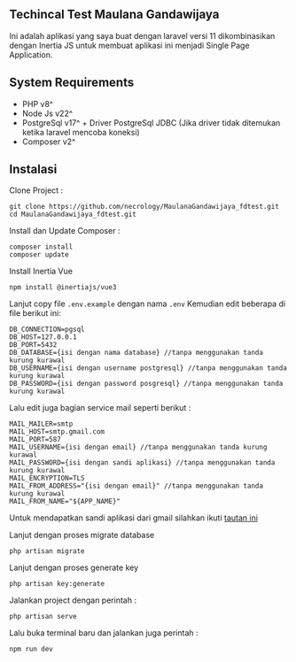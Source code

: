 ## Techincal Test Maulana Gandawijaya

Ini adalah aplikasi yang saya buat dengan laravel versi 11 dikombinasikan dengan Inertia JS untuk membuat aplikasi ini menjadi Single Page Application.

## System Requirements

- PHP v8^
- Node Js v22^
- PostgreSql v17^ + Driver PostgreSql JDBC (Jika driver tidak ditemukan ketika laravel mencoba koneksi)
- Composer v2^

## Instalasi

Clone Project :

```
git clone https://github.com/necrology/MaulanaGandawijaya_fdtest.git
cd MaulanaGandawijaya_fdtest.git
```

Install dan Update Composer :

```
composer install
composer update
```

Install Inertia Vue

```
npm install @inertiajs/vue3
```

Lanjut copy file <code>.env.example</code> dengan nama <code>.env</code> Kemudian edit beberapa di file berikut ini:

```
DB_CONNECTION=pgsql
DB_HOST=127.0.0.1
DB_PORT=5432
DB_DATABASE={isi dengan nama database} //tanpa menggunakan tanda kurung kurawal
DB_USERNAME={isi dengan username postgresql} //tanpa menggunakan tanda kurung kurawal
DB_PASSWORD={isi dengan password posgresql} //tanpa menggunakan tanda kurung kurawal
```

Lalu edit juga bagian service mail seperti berikut :

```
MAIL_MAILER=smtp
MAIL_HOST=smtp.gmail.com
MAIL_PORT=587
MAIL_USERNAME={isi dengan email} //tanpa menggunakan tanda kurung kurawal
MAIL_PASSWORD={isi dengan sandi aplikasi} //tanpa menggunakan tanda kurung kurawal
MAIL_ENCRYPTION=TLS
MAIL_FROM_ADDRESS="{isi dengan email}" //tanpa menggunakan tanda kurung kurawal
MAIL_FROM_NAME="${APP_NAME}"
```

Untuk mendapatkan sandi aplikasi dari gmail silahkan ikuti [tautan ini](https://myaccount.google.com/apppasswords)

Lanjut dengan proses migrate database

```
php artisan migrate
```

Lanjut dengan proses generate key

```
php artisan key:generate
```

Jalankan project dengan perintah :
```
php artisan serve
```

Lalu buka terminal baru dan jalankan juga perintah :

```
npm run dev
```
